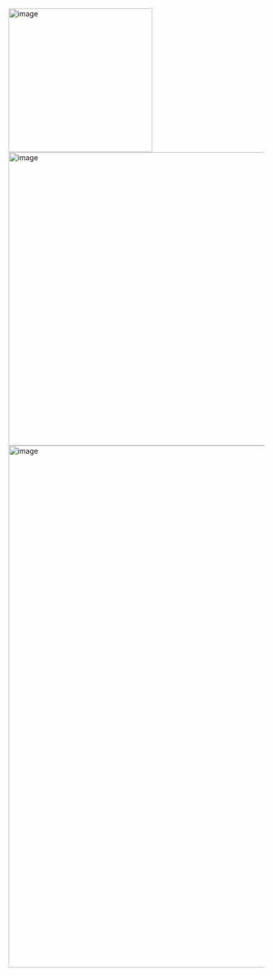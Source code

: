 <img width="283" alt="image" src="https://user-images.githubusercontent.com/74598452/201384888-e2ff2406-9cb1-45e6-b20e-e129a6fa2733.png">
<img width="577" alt="image" src="https://user-images.githubusercontent.com/74598452/201384974-700959ca-1ca1-46cc-9033-eda7ea45aef9.png">
<img width="1027" alt="image" src="https://user-images.githubusercontent.com/74598452/201385018-edf92f4e-9874-4e69-8fde-6b9cb37b06c5.png">
